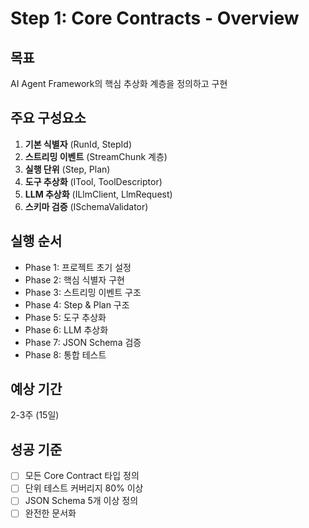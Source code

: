 # Step 1: Core Contracts - Overview

## 목표
AI Agent Framework의 핵심 추상화 계층을 정의하고 구현

## 주요 구성요소
1. **기본 식별자** (RunId, StepId)
2. **스트리밍 이벤트** (StreamChunk 계층)
3. **실행 단위** (Step, Plan)
4. **도구 추상화** (ITool, ToolDescriptor)
5. **LLM 추상화** (ILlmClient, LlmRequest)
6. **스키마 검증** (ISchemaValidator)

## 실행 순서
- Phase 1: 프로젝트 초기 설정
- Phase 2: 핵심 식별자 구현
- Phase 3: 스트리밍 이벤트 구조
- Phase 4: Step & Plan 구조
- Phase 5: 도구 추상화
- Phase 6: LLM 추상화
- Phase 7: JSON Schema 검증
- Phase 8: 통합 테스트

## 예상 기간
2-3주 (15일)

## 성공 기준
- [ ] 모든 Core Contract 타입 정의
- [ ] 단위 테스트 커버리지 80% 이상
- [ ] JSON Schema 5개 이상 정의
- [ ] 완전한 문서화